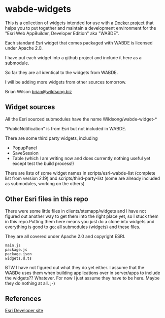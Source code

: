 # wabde-widgets

This is a collection of widgets intended for use
with a [Docker project](https://github.com/Wildsong/docker-wabde)
that helps you to put together and maintain
a development environment for the
"Esri Web AppBuilder, Developer Edition" aka "WABDE".

Each standard Esri widget that comes packaged with WABDE
is licensed under Apache 2.0.

I have put each widget into a github project and include it here as a submodule.

So far they are all identical to the widgets from WABDE.

I will be adding more widgets from other sources tomorrow.

Brian Wilson <brian@wildsong.biz>

## Widget sources

All the Esri sourced submodules have the name Wildsong/wabde-widget-*

"PublicNotification" is from Esri but not included in WABDE.

There are some third party widgets, including
* PopupPanel
* SaveSession
* Table (which I am writing now and does currently nothing useful yet except test the build process!)

There are lists of some widget names in
scripts/esri-wabde-list (complete list from version 2.19)
and scripts/third-party-list (some are already included as submodules, working on the others)

## Other Esri files in this repo

There were some little files in clients/stemapp/widgets and I have not
figured out another way to get them into the right place yet, so I
stuck them in this repo.Putting them here means you just do a clone
into widgets and everything is good to go; all submodules (widgets) and these files.

They are all covered under Apache 2.0 and copyright ESRI.

```
main.js
package.js
package.json
widgets.d.ts
```

BTW I have not figured out what they do yet either. I assume that the WABDe uses them
when building applications over in server/apps to include the widgets?? Whatever. For now
I just assume they have to be here. Maybe they do nothing at all. ;-)

## References

[Esri Developer site](https://developer.esri.com)

